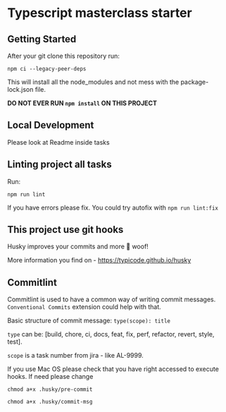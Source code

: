 # Typescript masterclass starter

## Getting Started

After your git clone this repository run:

`npm ci --legacy-peer-deps`

This will install all the node_modules and not mess with the package-lock.json file.

**DO NOT EVER RUN `npm install` ON THIS PROJECT**

## Local Development

Please look at Readme inside tasks

## Linting project all tasks

Run:

`npm run lint`

If you have errors please fix. You could try autofix with `npm run lint:fix`

## This project use git hooks

Husky improves your commits and more 🐶 woof!

More information you find on - https://typicode.github.io/husky

## Commitlint

Commitlint is used to have a common way of writing commit messages. `Conventional Commits` extension could help with that.

Basic structure of commit message: `type(scope): title`

`type` can be: [build, chore, ci, docs, feat, fix, perf, refactor, revert, style, test].

`scope` is a task number from jira - like AL-9999.

If you use Mac OS please check that you have right accessed to execute hooks. If need please change

```
chmod a+x .husky/pre-commit
```

```
chmod a+x .husky/commit-msg
```
